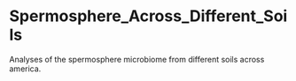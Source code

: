# Spermosphere_Across_Different_Soils
Analyses of the spermosphere microbiome from different soils across america.

